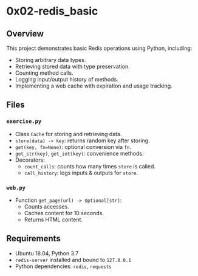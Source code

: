# 0x02-redis_basic

## Overview

This project demonstrates basic Redis operations using Python, including:

- Storing arbitrary data types.
- Retrieving stored data with type preservation.
- Counting method calls.
- Logging input/output history of methods.
- Implementing a web cache with expiration and usage tracking.

## Files

### `exercise.py`

- Class `Cache` for storing and retrieving data.
- `store(data) -> key`: returns random key after storing.
- `get(key, fn=None)`: optional conversion via `fn`.
- `get_str(key)`, `get_int(key)`: convenience methods.
- Decorators:
  - `count_calls`: counts how many times `store` is called.
  - `call_history`: logs inputs & outputs for `store`.

### `web.py`

- Function `get_page(url) -> Optional[str]`: 
  - Counts accesses.
  - Caches content for 10 seconds.
  - Returns HTML content.

## Requirements

- Ubuntu 18.04, Python 3.7
- `redis-server` installed and bound to `127.0.0.1`
- Python dependencies: `redis`, `requests`
